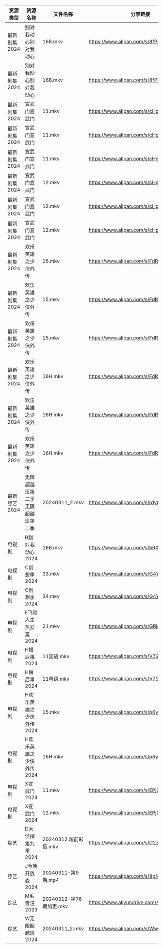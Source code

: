 | 资源类型     | 资源名称             | 文件名称                | 分享链接                                      | 更新时间                |
| -------- | ---------------- | ------------------- | ----------------------------------------- | ------------------- |
| 最新剧集2024 | 别对我动心别对我动心       | 16B.mkv             | https://www.alipan.com/s/8fPMM1gaBBK      | 2024-03-12 14:06:37 |
| 最新剧集2024 | 别对我动心别对我动心       | 16B.mkv             | https://www.alipan.com/s/8fPMM1gaBBK      | 2024-03-12 14:07:03 |
| 最新剧集2024 | 宣武门宣武门           | 11.mkv              | https://www.alipan.com/s/cHgMm91UCwf      | 2024-03-12 00:06:07 |
| 最新剧集2024 | 宣武门宣武门           | 11.mkv              | https://www.alipan.com/s/cHgMm91UCwf      | 2024-03-12 00:06:16 |
| 最新剧集2024 | 宣武门宣武门           | 11.mkv              | https://www.alipan.com/s/cHgMm91UCwf      | 2024-03-12 00:06:37 |
| 最新剧集2024 | 宣武门宣武门           | 12.mkv              | https://www.alipan.com/s/cHgMm91UCwf      | 2024-03-12 00:06:06 |
| 最新剧集2024 | 宣武门宣武门           | 12.mkv              | https://www.alipan.com/s/cHgMm91UCwf      | 2024-03-12 00:06:16 |
| 最新剧集2024 | 宣武门宣武门           | 12.mkv              | https://www.alipan.com/s/cHgMm91UCwf      | 2024-03-12 00:06:37 |
| 最新剧集2024 | 欢乐英雄之少侠外传        | 15.mkv              | https://www.alipan.com/s/FdRoakMy1NJ      | 2024-03-12 14:06:31 |
| 最新剧集2024 | 欢乐英雄之少侠外传        | 15.mkv              | https://www.alipan.com/s/FdRoakMy1NJ      | 2024-03-12 14:06:46 |
| 最新剧集2024 | 欢乐英雄之少侠外传        | 15.mkv              | https://www.alipan.com/s/FdRoakMy1NJ      | 2024-03-12 14:07:07 |
| 最新剧集2024 | 欢乐英雄之少侠外传        | 16H.mkv             | https://www.alipan.com/s/FdRoakMy1NJ      | 2024-03-12 14:06:31 |
| 最新剧集2024 | 欢乐英雄之少侠外传        | 16H.mkv             | https://www.alipan.com/s/FdRoakMy1NJ      | 2024-03-12 14:06:46 |
| 最新剧集2024 | 欢乐英雄之少侠外传        | 16H.mkv             | https://www.alipan.com/s/FdRoakMy1NJ      | 2024-03-12 14:07:07 |
| 最新综艺2024 | 无限超越班第二季无限超越班第二季 | 20240311_2.mkv      | https://www.alipan.com/s/rdyQPmhxLPE      | 2024-03-12 14:07:14 |
| 电视剧      | B别对我动心2024       | 16B.mkv             | https://www.alipan.com/s/bRXjhAV23Jh      | 2024-03-12 14:05:07 |
| 电视剧      | C创想季2024         | 33.mkv              | https://www.alipan.com/s/G4Yw7gjKeyR      | 2024-03-12 00:05:08 |
| 电视剧      | C创想季2024         | 34.mkv              | https://www.alipan.com/s/G4Yw7gjKeyR      | 2024-03-12 00:05:08 |
| 电视剧      | F飞驰人生热爱篇2024     | 21.mkv              | https://www.alipan.com/s/GRjeg5ECeea      | 2024-03-12 14:05:20 |
| 电视剧      | H婚后事2024         | 11国语.mkv            | https://www.alipan.com/s/V721tmW61zo      | 2024-03-12 00:05:19 |
| 电视剧      | H婚后事2024         | 11粤语.mkv            | https://www.alipan.com/s/V721tmW61zo      | 2024-03-12 00:05:19 |
| 电视剧      | H欢乐英雄之少侠外传2024   | 15.mkv              | https://www.alipan.com/s/p6yW65rujUt      | 2024-03-12 14:05:26 |
| 电视剧      | H欢乐英雄之少侠外传2024   | 16H.mkv             | https://www.alipan.com/s/p6yW65rujUt      | 2024-03-12 14:05:25 |
| 电视剧      | X宣武门2024         | 11.mkv              | https://www.alipan.com/s/EPjGZid2XD5      | 2024-03-12 00:05:37 |
| 电视剧      | X宣武门2024         | 12.mkv              | https://www.alipan.com/s/EPjGZid2XD5      | 2024-03-12 00:05:36 |
| 综艺       | D大侦探第九季2024      | 20240312.超前彩蛋.mkv   | https://www.alipan.com/s/D2ZWBwPxiYi      | 2024-03-12 14:06:19 |
| 综艺       | J今晚开放麦2024       | 20240311-第9期.mp4    | https://www.alipan.com/s/9pNGMtWEhLU      | 2024-03-12 14:06:27 |
| 综艺       | M毛雪汪2023         | 20240312-第76期加更.mkv | https://www.aliyundrive.com/s/asPqfgPRqAg | 2024-03-12 14:06:23 |
| 综艺       | W无限超越班2024       | 20240311_2.mkv      | https://www.alipan.com/s/Wwex7BWuJFP      | 2024-03-12 14:07:01 |
